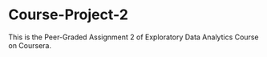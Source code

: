 # Course-Project-2
This is the Peer-Graded Assignment 2 of Exploratory Data Analytics Course on Coursera.
